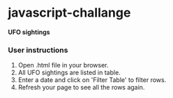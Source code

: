 # javascript-challange
**UFO sightings**

### User instructions ###
1. Open .html file in your browser. 
2. All UFO sightings are listed in table. 
3. Enter a date and click on 'Filter Table' to filter rows. 
4. Refresh your page to see all the rows again.  
